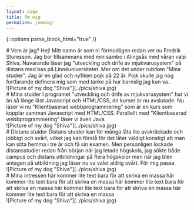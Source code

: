 ```yaml
---
layout: page
title: Om mig
permalink: /ommig/
---
```



{::options parse_block_html="true" /}

<div class="box">

<div class="boxContent">
# Vem är jag?
Hej!
Mitt namn är som ni förmodligen redan vet nu Fredrik Sturesson. Jag bor tillsammans med min sambo i Alingsås med våran valp Shiva.
Nuvarande läser jag "utveckling och drife av mjukvarusystem" på distans med bas på Linnéuniversitetet. Mer om det under  rubrken "Mina studier". 
Jag är en glad och nyfiken pojk på 22 år. Pojk skulle jag nog fortfarande definera mig som med tanke på hur barnslig jag kan va..
</div>

<div class="picture">
![Picture of my dog "Shiva"](../pics/shiva.jpg)
</div>

</div>



<div class="box">

<div class="boxContent">
# Mina stuider
I programet "utveckling och drife av mjukvarusystem" har vi än så länge läst Javascript och HTML/CSS, de kurser är nu avslutade.
Nu läser vi nu "Klientbaserad webbprogrammering" som är en kurs som kopplar samman Javascript med HTML/CSS.
Parallellt med "Klientbaserad webbprogrammering" läser vi även Java.
</div>

<div class="picture">
![Picture of my dog "Shiva"](../pics/shiva.jpg)
</div>

</div>



<div class="box">

<div class="boxContent">
# Distans stuider
Distans stuider kan för många låta lite avskräckade och jobbigt och svårt, vilket jag kan förstå för det låter väldigt konstigt att man kan sitta hemma i tre år och få sin examen. 
Men personligen lockade distansstudier redan från början när jag letade högskola, jag sökte både campus och distans utbildningar på flera högskolor men när jag blev antagen på utbildning jag läser nu va valet aldrig svårt.
För mig passa
</div>

<div class="picture">
![Picture of my dog "Shiva"](../pics/shiva.jpg)
</div>

</div>



<div class="box">

<div class="boxContent">
# Mina intressen
här kommer lite text bara för att skriva en massa
här kommer lite text bara för att skriva en massa
här kommer lite text bara för att skriva en massa
här kommer lite text bara för att skriva en massa
här kommer lite text bara för att skriva en massa
</div>

<div class="picture">
![Picture of my dog "Shiva"](../pics/shiva.jpg)
</div>

</div>




